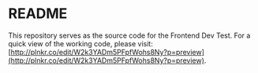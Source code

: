# README #
This repository serves as the source code for the Frontend Dev Test.
For a quick view of the working code, please visit: [http://plnkr.co/edit/W2k3YADm5PFpfWohs8Ny?p=preview](http://plnkr.co/edit/W2k3YADm5PFpfWohs8Ny?p=preview).